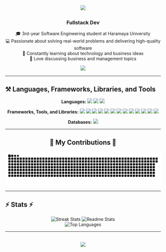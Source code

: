 <div align="center">
<!--  <img align="right" src="https://visitor-badge.laobi.icu/badge?page_id=asm2212.asm2212" /> -->
  
  <h1>
    <img src="https://readme-typing-svg.herokuapp.com/?font=Righteous&size=35&center=true&vCenter=true&width=500&height=70&duration=4000&lines=Hi+There!+👋;+I'm+Asmare+Admasu!;" />
  </h1>
  
  <h3>  Fullstack Dev</h3>
  
  <p>
    🎓 3rd-year Software Engineering student at Haramaya University<br>
    💻 Passionate about solving real-world problems and delivering high-quality software<br>
    🚀 Constantly learning about technology and business ideas<br>
    💼 Love discussing business and management topics
  </p>
  
  <a href="mailto:asmareadmasu0@gmail.com">
    <img src="https://img.shields.io/badge/Gmail-333333?style=for-the-badge&logo=gmail&logoColor=red" />
  </a>
</div>

<hr/>

## ⚒️ Languages, Frameworks, Libraries, and Tools
<div align="center">
  <strong>Languages:</strong> 
  <img src="https://img.shields.io/badge/JavaScript-F7DF1E?style=flat-square&logo=javascript&logoColor=black" />
  <img src="https://img.shields.io/badge/TypeScript-007ACC?style=flat-square&logo=typescript&logoColor=white" />
  <img src="https://img.shields.io/badge/Dart-0175C2?style=flat-square&logo=dart&logoColor=white" /><br>
  
  <strong>Frameworks, Tools, and Libraries:</strong> 
  <img src="https://img.shields.io/badge/Next.js-000000?style=flat-square&logo=next.js&logoColor=white" />
  <img src="https://img.shields.io/badge/Express-000000?style=flat-square&logo=express&logoColor=white" />
  <img src="https://img.shields.io/badge/Flutter-02569B?style=flat-square&logo=flutter&logoColor=white" />
  <img src="https://img.shields.io/badge/Tailwind_CSS-38B2AC?style=flat-square&logo=tailwind-css&logoColor=white" />
  <img src="https://img.shields.io/badge/Framer_Motion-0055FF?style=flat-square&logo=framer&logoColor=white" />
  <img src="https://img.shields.io/badge/Node.js-339933?style=flat-square&logo=nodedotjs&logoColor=white" />
  <img src="https://img.shields.io/badge/PostgreSQL-4169E1?style=flat-square&logo=postgresql&logoColor=white" />
  <img src="https://img.shields.io/badge/Supabase-3ECF8E?style=flat-square&logo=supabase&logoColor=white" />
  <img src="https://img.shields.io/badge/Prisma-2D3748?style=flat-square&logo=prisma&logoColor=white" />
  <img src="https://img.shields.io/badge/VS_Code-007ACC?style=flat-square&logo=visual-studio-code&logoColor=white" />
  <img src="https://img.shields.io/badge/Git-GitHub-F05032?style=flat-square&logo=git&logoColor=white" />
  <img src="https://img.shields.io/badge/Postman-FF6C37?style=flat-square&logo=postman&logoColor=white" />
  <img src="https://img.shields.io/badge/Vercel-000000?style=flat-square&logo=vercel&logoColor=white" /><br>
  
  <strong>Databases:</strong> 
  <img src="https://img.shields.io/badge/MongoDB-47A248?style=flat-square&logo=mongodb&logoColor=white" />
</div>

<hr/>

<div align="center">
  <h2>🐍 My Contributions 🐍</h2>
  <img alt="snake eating my contributions" src="https://raw.githubusercontent.com/asm2212/asm2212/main/github-contribution-grid-snake.svg" />
</div>

<hr/>

## ⚡ Stats ⚡
<div align="center">
  <img width="390" src="https://github-readme-streak-stats.herokuapp.com/?user=asm2212&theme=react&border_radius=10" alt="Streak Stats">
  <img width="390" src="https://github-readme-stats.vercel.app/api?username=asm2212&count_private=true&show_icons=true&theme=react&rank_icon=github&border_radius=10" alt="Readme Stats">
  <br>
  <img width="325" src="https://github-readme-stats.vercel.app/api/top-langs/?username=asm2212&hide=HTML&langs_count=8&layout=compact&theme=react&border_radius=10&exclude_repo=github-readme-stats" alt="Top Languages">
</div>

<hr/>

<div align="center">
  <h2>
    <img src="https://readme.typing.svg.herokuapp.com?font=Righteous&size=35&center=true&vCenter=true&width=500&height=70&lines=Thanks+for+visiting+my+profile!;Hope+you+enjoyed+exploring+my+work!;Feel+free+to+reach+out+for+collaboration+or+just+to+say+hi!&duration=4000">
  </h2>
</div>
